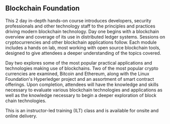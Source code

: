 ## Blockchain Foundation

This 2 day in-depth hands-on course introduces developers, security professionals and other technology staff to the principles and practices driving modern blockchain technology. Day one begins with a blockchain overview and coverage of its use in distributed ledger systems. Sessions on cryptocurrencies and other blockchain applications follow. Each module includes a hands on lab, most working with open source blockchain tools, designed to give attendees a deeper understanding of the topics covered.

Day two explores some of the most popular practical applications and technologies making use of blockchains. Two of the most popular crypto currencies are examined, Bitcoin and Ethereum, along with the Linux Foundation's Hyperledger project and an assortment of smart contract offerings. Upon completion, attendees will have the knowledge and skills necessary to evaluate various blockchain technologies and applications as well as the knowledge necessary to begin a deeper exploration of block chain technologies.

This is an instructor-led training (ILT) class and is available for onsite and online delivery.
